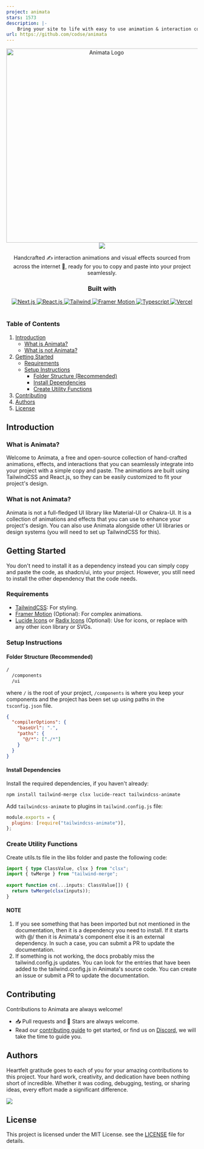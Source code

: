 ```yaml
---
project: animata
stars: 1573
description: |-
    Bring your site to life with easy to use animation & interaction code. Copy. Paste. Animate. 
url: https://github.com/codse/animata
---
```


<section id="logo" align="center">
  <a href="https://animata.design/">
    <picture>
        <source media="(prefers-color-scheme: dark)" srcset="https://github.com/user-attachments/assets/8d3da830-d1b0-4327-8695-edcea3534743">
        <source media="(prefers-color-scheme: light)" srcset="https://github.com/user-attachments/assets/44be7a44-2e1f-4b90-a238-5cd10a376748">
        <img alt="Animata Logo" src="https://user-images.githubusercontent.com/25423296/163456779-a8556205-d0a5-45e2-ac17-42d089e3c3f8.png" width="512">
    </picture>
  </a>
  <section>
    <a href="https://discord.gg/STYEh3UW">
      <img src="https://img.shields.io/badge/discord-join-7289DA.svg?logo=discord&longCache=true&style=flat" />
    </a>
  </section>
  <p>Handcrafted ✍️ interaction animations and visual effects sourced from across the internet 🛜, ready for you to copy and paste into your project seamlessly.</p>
  <section id="padges" margin="50">
    <h3>Built with</h3>
    <a href="https://nextjs.org/?ref=animata.design">
      <img alt="Next.js" src="https://img.shields.io/badge/Next.js-000?logo=nextdotjs&logoColor=fff&style=for-the-badge"/>
    </a>
    <a href="https://reactjs.org/?ref=animata.design">
      <img alt="React.js" src="https://img.shields.io/badge/React-20232A?style=for-the-badge&logo=react&logoColor=61DAFB"/>
    </a>
    <a href="https://tailwindcss.com/?ref=animata.design">
      <img alt="Tailwind" src="https://img.shields.io/badge/Tailwind_CSS-0b1120?style=for-the-badge&logo=tailwind-css&logoColor=38bdf8"/>
    </a>
    <a href="https://www.framer.com/motion/?ref=animata.design">
      <img alt="Framer Motion" src="https://img.shields.io/badge/Framer-1a1a1a?style=for-the-badge&logo=framer&logoColor=white"/>
    </a>
    <a href="https://www.typescriptlang.org/?ref=animata.design">
      <img alt="Typescript" src="https://img.shields.io/badge/TypeScript-007ACC?style=for-the-badge&logo=typescript&logoColor=white"/>
    </a>
    <a href="https://vercel.com/?ref=animata.design">
      <img alt="Vercel" src="https://img.shields.io/badge/Vercel-000000?style=for-the-badge&logo=vercel&logoColor=white"/>
    </a>
  </section>
</section>
<br>

### Table of Contents
1. [Introduction](#introduction)
   - [What is Animata?](#what-is-animata)
   - [What is not Animata?](#what-is-not-animata)
2. [Getting Started](#getting-started)
   - [Requirements](#requirements)
   - [Setup Instructions](#setup-instructions)
     - [Folder Structure (Recommended)](#folder-structure-recommended)
     - [Install Dependencies](#install-dependencies)
     - [Create Utility Functions](#create-utility-functions)
3. [Contributing](#contributing)
4. [Authors](#authors)
5. [License](#license)
   
## Introduction

### What is Animata?
Welcome to Animata, a free and open-source collection of hand-crafted animations, effects, and interactions that you can seamlessly integrate into your project with a simple copy and paste. The animations are built using TailwindCSS and React.js, so they can be easily customized to fit your project's design.

### What is not Animata?
Animata is not a full-fledged UI library like Material-UI or Chakra-UI. It is a collection of animations and effects that you can use to enhance your project's design. You can also use Animata alongside other UI libraries or design systems (you will need to set up TailwindCSS for this).

## Getting Started
You don't need to install it as a dependency instead you can simply copy and paste the code, as shadcn/ui, into your project. However, you still need to install the other dependency that the code needs.

### Requirements
- [TailwindCSS](https://tailwindcss.com/docs/installation): For styling.
- [Framer Motion](https://www.framer.com/motion/) (Optional): For complex animations.
- [Lucide Icons](https://lucide.dev/) or [Radix Icons](https://www.radix-ui.com/icons) (Optional): Use for icons, or replace with any other icon library or SVGs.

### Setup Instructions
#### Folder Structure (Recommended)

```bash
/
  /components
  /ui
```

where `/` is the root of your project, `/components` is where you keep your components and the project has been set up using paths in the `tsconfig.json` file.

```json
{
  "compilerOptions": {
    "baseUrl": ".",
    "paths": {
      "@/*": ["./*"]
    }
  }
}
```
#### Install Dependencies
Install the required dependencies, if you haven't already:

```sh
npm install tailwind-merge clsx lucide-react tailwindcss-animate
```

Add `tailwindcss-animate` to plugins in `tailwind.config.js` file:

```js
module.exports = {
  plugins: [require("tailwindcss-animate")],
};
```

### Create Utility Functions
Create utils.ts file in the libs folder and paste the following code:

```ts
import { type ClassValue, clsx } from "clsx";
import { twMerge } from "tailwind-merge";
 
export function cn(...inputs: ClassValue[]) {
  return twMerge(clsx(inputs));
}
```

#### NOTE
1. If you see something that has been imported but not mentioned in the documentation, then it is a dependency you need to install. If it starts with @/ then it is Animata's component else it is an external dependency. In such a case, you can submit a PR to update the documentation.
2. If something is not working, the docs probably miss the tailwind.config.js updates. You can look for the entries that have been added to the tailwind.config.js in Animata's source code. You can create an issue or submit a PR to update the documentation.

## Contributing

Contributions to Animata are always welcome!

- 📥 Pull requests and 🌟 Stars are always welcome.
- Read our [contributing guide](https://animata.design/docs/contributing) to get started,
  or find us on [Discord](https://discord.gg/STYEh3UW), we will take the time to guide you.

## Authors
Heartfelt gratitude goes to each of you for your amazing contributions to this project. Your hard work, creativity, and dedication have been nothing short of incredible. Whether it was coding, debugging, testing, or sharing ideas, every effort made a significant difference.

<section id="#Authors"
  <a href="https://github.com/codse/animata/graphs/contributors">
    <img src="https://contrib.rocks/image?repo=codse/animata&max=100"/>
  </a>
</section>

## License

This project is licensed under the MIT License. see the [LICENSE](https://github.com/codse/animata/blob/main/LICENSE.md) file for details.

